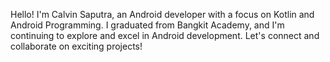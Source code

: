 Hello! I'm Calvin Saputra, an Android developer with a focus on Kotlin and Android Programming. I graduated from Bangkit Academy, and I'm continuing to explore and excel in Android development. Let's connect and collaborate on exciting projects!
